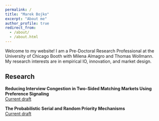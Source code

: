 ```yaml
---
permalink: /
title: "Marek Bojko"
excerpt: "About me"
author_profile: true
redirect_from: 
  - /about/
  - /about.html
---
```


Welcome to my website! I am a Pre-Doctoral Research Professional at the University of Chicago Booth with Milena Almagro and Thomas Wollmann. My research interests are in empirical IO, innovation, and market design.

## Research

**Reducing Interview Congestion in Two-Sided Matching Markets Using Preference Signaling** <br>
[Current draft](https://onlinelibrary.wiley.com/doi/full/10.1111/ecca.12419) <br>

**The Probabilistic Serial and Random Priority Mechanisms** <br>
[Current draft](https://onlinelibrary.wiley.com/doi/full/10.1111/ecca.12419) <br>